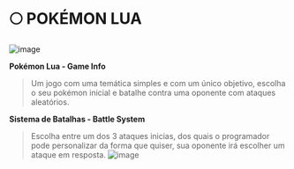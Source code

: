 # 🌕 POKÉMON LUA
![image](https://imgur.com/SuX9V9h.png)

**Pokémon Lua - Game Info**
> Um jogo com uma temática simples e com um único objetivo,
> escolha o seu pokémon inicial e batalhe contra uma oponente
> com ataques aleatórios.

**Sistema de Batalhas - Battle System**
> Escolha entre um dos 3 ataques inicias, dos quais
> o programador pode personalizar da forma que quiser,
> sua oponente irá escolher um ataque em resposta.
![image](https://imgur.com/i5E93C9.png)
